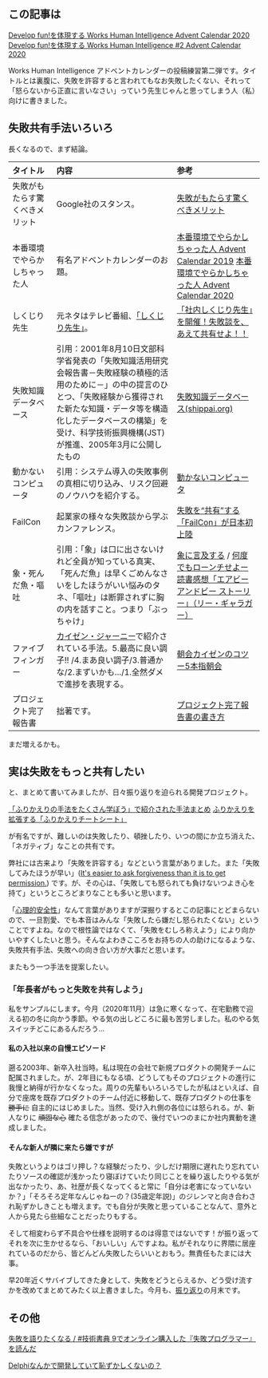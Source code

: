 ## この記事は

[Develop fun!を体現する Works Human Intelligence Advent Calendar 2020](https://qiita.com/advent-calendar/2020/whi)
[Develop fun!を体現する Works Human Intelligence #2 Advent Calendar 2020](https://qiita.com/advent-calendar/2020/whi-2)

Works Human Intelligence アドベントカレンダーの投稿練習第二弾です。タイトルとは裏腹に、失敗を許容すると言われてもなお失敗したくない、それって「怒らないから正直に言いなさい」っていう先生じゃんと思ってしまう人（私）向けに書きました。

## 失敗共有手法いろいろ
長くなるので、まず結論。

| タイトル | 内容 | 参考|
|:-----|:-----|:----|
|失敗がもたらす驚くべきメリット   |Google社のスタンス。|[失敗がもたらす驚くべきメリット](https://www.thinkwithgoogle.com/intl/ja-jp/marketing-strategies/data-and-measurement/benefits-of-failure-marketing-analytics/)|
|本番環境でやらかしちゃった人|有名アドベントカレンダーのお題。|[本番環境でやらかしちゃった人 Advent Calendar 2019](https://qiita.com/advent-calendar/2019/yarakashi-production) [本番環境でやらかしちゃった人 Advent Calendar 2020](https://qiita.com/advent-calendar/2020/yarakashi-production)|
|しくじり先生|元ネタはテレビ番組、[「しくじり先生」](https://www.tv-asahi.co.jp/shikujiri/)。|[「社内しくじり先生」を開催！失敗談を、あえて共有せよ！！](https://www.wantedly.com/companies/freee/post_articles/188170)|
|失敗知識データベース|引用：2001年8月10日文部科学省発表の「失敗知識活用研究会報告書－失敗経験の積極的活用のために－」の中の提言のひとつ、「失敗経験から獲得された新たな知識・データ等を構造化したデータベースの構築」を受け、科学技術振興機構(JST)が推進、2005年3月に公開したもの   |[失敗知識データベース(shippai.org)](http://www.shippai.org/fkd/index.php)|
|動かないコンピュータ|引用：システム導入の失敗事例の真相に切り込み、リスク回避のノウハウを紹介する。|[動かないコンピュータ](https://xtech.nikkei.com/atcl/nxt/mag/nc/18/020600011/)|
|FailCon|起業家の様々な失敗談から学ぶカンファレンス。   |[失敗を“共有”する「FailCon」が日本初上陸](https://xtech.nikkei.com/it/article/COLUMN/20140623/565973/)|
|象・死んだ魚・嘔吐|引用：「象」は口に出さないけれど全員が知っている真実、「死んだ魚」は早くごめんなさいをしたほうがいい悩みのタネ、「嘔吐」は断罪されずに胸の内を話すこと。つまり「ぶっちゃけ」|[象に言及する](https://note.com/shumpei/n/n9e4b52ef01b2) / [何度でもローンチせよー読書感想「エアビーアンドビー ストーリー」（リー・ギャラガー）](https://www.dokushok.com/entry/2017/08/10/073030)|
|ファイブフィンガー|[カイゼン・ジャーニー](https://www.amazon.co.jp/%E3%82%AB%E3%82%A4%E3%82%BC%E3%83%B3%E3%83%BB%E3%82%B8%E3%83%A3%E3%83%BC%E3%83%8B%E3%83%BC-%E3%81%9F%E3%81%A3%E3%81%9F1%E4%BA%BA%E3%81%8B%E3%82%89%E3%81%AF%E3%81%98%E3%82%81%E3%81%A6%E3%80%81%E3%80%8C%E8%B6%8A%E5%A2%83%E3%80%8D%E3%81%99%E3%82%8B%E3%83%81%E3%83%BC%E3%83%A0%E3%82%92%E3%81%A4%E3%81%8F%E3%82%8B%E3%81%BE%E3%81%A7-%E5%B8%82%E8%B0%B7-%E8%81%A1%E5%95%93/dp/4798153346)で紹介されている手法。5.最高に良い調子!! /4.まあ良い調子/3.普通かな/2.まずいかも…/1.全然ダメ で進捗を表現する。|[朝会カイゼンのコツー5本指朝会](https://www.ogis-ri.co.jp/otc/hiroba/others/ActivityPocket/fisttofive.html)|
|プロジェクト完了報告書|拙著です。|[プロジェクト完了報告書の書き方](https://qiita.com/e99h2121/items/468495374cf4a10e595a)|


まだ増えるかも。


## 実は失敗をもっと共有したい

と、まとめて書いてみましたが、日々振り返りを迫られる開発プロジェクト。

[「ふりかえりの手法をたくさん学ぼう」で紹介された手法まとめ](https://qiita.com/98lerr/items/423a3e8ee44e118091bf)
[ふりかえりを拡張する「ふりかえりチートシート」](https://qiita.com/viva_tweet_x/items/b06f56ce83038fc2bb8f)

が有名ですが、難しいのは失敗したり、頓挫したり、いつの間にか立ち消えた、「ネガティブ」なことの共有です。

弊社には古来より「失敗を許容する」などという言葉がありました。また「失敗してみたほうが早い」([It's easier to ask forgiveness than it is to get permission.](https://quoteinvestigator.com/2018/06/19/forgive/)) です。が、その心は、「失敗しても怒られても負けないつよき心を持て」というところどまりなことも多いと思います。

「[心理的安全性](https://jinjibu.jp/keyword/detl/855/)」なんて言葉がありますが深掘りするとこの記事にとどまらないので、一旦割愛、でも本音はみんな「失敗したら嫌だし怒られたくない」ということですよね。なので根性論ではなくて、「失敗をむしろ称えよう」により向かいやすくしたいと思う。そんなよわきこころをお持ちの人の助けになるような、失敗共有手法、失敗への向き合い方が大事だと思います。

またもう一つ手法を提案したい。


### 「年長者がもっと失敗を共有しよう」

私をサンプルにします。今月（2020年11月）は急に寒くなって、在宅勤務で迎える初の冬に向かう季節。やる気の出しどころに最も苦労しました。私のやる気スイッチどこにあるんだろう...

#### 私の入社以来の自慢エピソード

遡る2003年、新卒入社当時。私は現在の会社で新規プロダクトの開発チームに配属されました。が、2年目にもなる頃、どうしてもそのプロジェクトの進行に我慢と納得が行かなくなった。周りの先輩もいろいろでしたが私はといえば、自分で座席を既存プロダクトのチーム付近に移動して、既存プロダクトの仕事を <s>勝手に</s> 自主的にはじめました。当然、受け入れ側の各位には怒られる。が、新人なりに <s>頑固な心</s> 確たる信念があったので、後付でいつのまにか社内異動を達成しました。

#### そんな新人が隣に来たら嫌ですが

失敗というよりはゴリ押し？な経験だったり、少しだけ期限に遅れたり忘れていたりソースの確認が浅かったり寝ぼけていたり同じことを繰り返したりやる気が出なかったり、あ、社歴が長くなってくると常に「自分は老害になっていないか？」「そろそろ定年なんじゃねーの？(35歳定年説)」のジレンマと向き合わされ恥ずかしきことも増えます。でも自分が失敗と思っていることなんて、意外と人から見たら些細なことだったりもする。

そして相変わらず不具合や仕様を説明するのは得意ではないです！が振り返ってそれを次に生かせるなら、「おいしい」んですよね。私がそれなりに界隈に居座れているのだから、皆どんどん失敗したらいいとおもう。無責任もたまには大事。

早20年近くサバイブしてきた身として、失敗をどうとらえるか、どう受け流すかを改めてまとめてみたく以上書きました。今月も、[振り返り](https://qiita.com/e99h2121/items/4eb2d5ed9d4bc423b095)の月末です。


## その他

[失敗を語りたくなる / #技術書典 9でオンライン購入した『失敗プログラマー』を読んだ](https://kdnakt.hatenablog.com/entry/2020/09/20/090000)
 
[Delphiなんかで開発していて恥ずかしくないの？](https://qiita.com/e99h2121/items/e5b823ae69ce418ea235)
